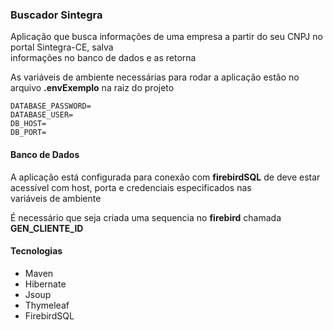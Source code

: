 ### Buscador Sintegra
Aplicação que busca informações de uma empresa a partir do seu CNPJ no portal Sintegra-CE, salva <br />
informações no banco de dados e as retorna

As variáveis de ambiente necessárias para rodar a aplicação estão no arquivo **.envExemplo** na raiz do projeto

```
DATABASE_PASSWORD=
DATABASE_USER=
DB_HOST=
DB_PORT=
```

#### Banco de Dados

A aplicação está configurada para conexão com **firebirdSQL** de deve estar acessível com host, porta e credenciais especificados nas <br />
variáveis de ambiente

É necessário que seja criada uma sequencia no **firebird** chamada **GEN_CLIENTE_ID**

#### Tecnologias

- Maven
- Hibernate
- Jsoup
- Thymeleaf
- FirebirdSQL